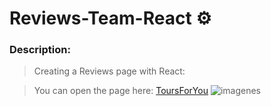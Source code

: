 # Reviews-Team-React :gear:


### Description:

>Creating a Reviews page with React:

>You can open the page here: [ToursForYou](https://reviews-team-2022.netlify.app) 
![imagenes](https://d33wubrfki0l68.cloudfront.net/61ed711ca99723d96d0b060e/screenshot_2022-01-23-15-15-43-0000.png)
